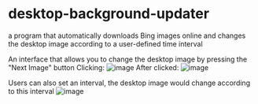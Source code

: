 # desktop-background-updater
a program that automatically downloads Bing images online and changes the desktop image according to a user-defined time interval  

An interface that allows you to change the desktop image by pressing the "Next Image" button
Clicking:
![image](https://github.com/Ching-Chieh-Wang/desktop-background-updater/assets/81002444/6eb61643-ddf1-4f10-93b6-4d3d3f5ec498)
After clicked:
![image](https://github.com/Ching-Chieh-Wang/desktop-background-updater/assets/81002444/c54b9400-359e-4c14-a662-7910205bac86)

Users can also set an interval, the desktop image would change according to this interval
![image](https://github.com/Ching-Chieh-Wang/desktop-background-updater/assets/81002444/eb15537a-adaf-4de5-b3c0-ff708b72154e)




